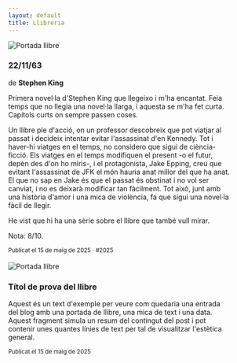 ```yaml
---
layout: default
title: Llibreria
---
```


<div class="post-preview d-flex align-items-start mx-auto" style="width: 90%;">
  <img src="{{ site.baseurl }}/assets/images/22_11_63.jpg" alt="Portada llibre" class="book-cover me-3">
  <div>
    <h3 class="mb-1">22/11/63</h3>
    <p class="text-muted mb-2">de <strong>Stephen King</strong></p>
    <p>
      Primera novel·la d'Stephen King que llegeixo i m'ha encantat. Feia temps que no llegia una novel·la llarga, i aquesta se m'ha fet curta. Capítols curts on sempre passen coses.
    </p>
    <p>
      Un llibre ple d'acció, on un professor descobreix que pot viatjar al passat i decideix intentar evitar l'assassinat d'en Kennedy. Tot i haver-hi viatges en el temps, no considero que sigui de ciència-ficció. Els viatges en el temps modifiquen el present -o el futur, depèn des d'on ho miris-, i el protagonista, Jake Epping, creu que evitant l'assassinat de JFK el món hauria anat millor del que ha anat. El que no sap en Jake és que el passat és obstinat i no vol ser canviat, i no es deixarà modificar tan fàcilment. Tot això, junt amb una història d'amor i una mica de violència, fa que sigui una novel·la fàcil de llegir.
    </p>
    <p>
      He vist que hi ha una sèrie sobre el llibre que també vull mirar.
    </p>
    <p>
      Nota: 8/10.
    </p>
    <small class="text-muted">Publicat el 15 de maig de 2025  · <span class="badge bg-light text-secondary">#2025</span></small>
  </div>
</div>

<br>

<div class="post-preview d-flex align-items-start mx-auto" style="width: 90%;">
  <img src="{{ site.baseurl }}/assets/images/Invicto.jpg" alt="Portada llibre" class="book-cover me-3">
  <div>
    <h3>Títol de prova del llibre</h3>
    <p>
      Aquest és un text d'exemple per veure com quedaria una entrada del blog amb una portada de llibre, una mica de text i una data. Aquest fragment simula un resum del contingut del post i pot contenir unes quantes línies de text per tal de visualitzar l'estètica general.
    </p>
    <small>Publicat el 15 de maig de 2025</small>
  </div>
</div>